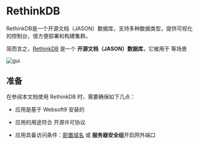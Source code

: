 # RethinkDB

RethinkDB是一个开源文档（JASON）数据库，支持多种数据类型，提供可视化的控制台，很方便部署和构建集群。

简而言之，[RethinkDB](https://rethinkdb.com/) 是一个 **开源文档（JASON）数据库**，它被用于  等场景


![gui](https://libs.websoft9.com/Websoft9/DocsPicture/zh/rethinkdb/rethinkdb-gui-websoft9.png)


## 准备

在参阅本文档使用 RethinkDB 时，需要确保如下几点：

- 应用是基于 Websoft9 安装的

- 应用的用途符合 [](https://some_license_url) 开源许可协议

- 应用具备访问条件：[配置域名](./guide/appsetdomain) 或 **服务器安全组**开启网外端口